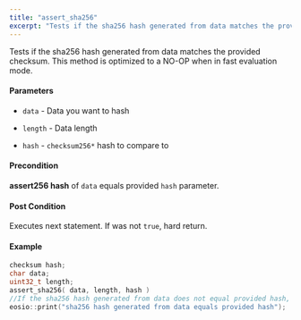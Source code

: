```yaml
---
title: "assert_sha256"
excerpt: "Tests if the sha256 hash generated from data matches the provided checksum."
---
```

Tests if the sha256 hash generated from data matches the provided checksum. This method is optimized to a NO-OP when in fast evaluation mode. 
#### Parameters
* `data` - Data you want to hash 

* `length` - Data length 

* `hash` - `checksum256*` hash to compare to

#### Precondition 
**assert256 hash** of `data` equals provided `hash` parameter. 

#### Post Condition
Executes next statement. If was not `true`, hard return.

#### Example

```cpp
checksum hash;
char data;
uint32_t length;
assert_sha256( data, length, hash )
//If the sha256 hash generated from data does not equal provided hash, anything below will never fire.
eosio::print("sha256 hash generated from data equals provided hash");
```